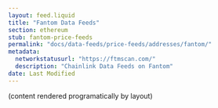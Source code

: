 ```yaml
---
layout: feed.liquid
title: "Fantom Data Feeds"
section: ethereum
stub: fantom-price-feeds
permalink: "docs/data-feeds/price-feeds/addresses/fantom/"
metadata:
  networkstatusurl: "https://ftmscan.com/"
  description: "Chainlink Data Feeds on Fantom"
date: Last Modified
---
```

(content rendered programatically by layout)
